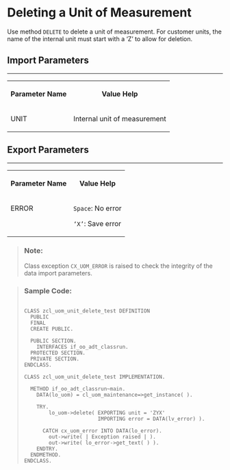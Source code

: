 <!-- loio54ded5bdf2284bed955a19981f5b310f -->

# Deleting a Unit of Measurement

Use method `DELETE` to delete a unit of measurement. For customer units, the name of the internal unit must start with a ‘Z’ to allow for deletion.



<a name="loio54ded5bdf2284bed955a19981f5b310f__section_cdm_ccl_rlb"/>

## Import Parameters

****


<table>
<tr>
<th valign="top">

Parameter Name

</th>
<th valign="top">

Value Help

</th>
</tr>
<tr>
<td valign="top">

UNIT

</td>
<td valign="top">

Internal unit of measurement

</td>
</tr>
</table>



<a name="loio54ded5bdf2284bed955a19981f5b310f__section_fkc_ddv_plb"/>

## Export Parameters

****


<table>
<tr>
<th valign="top">

Parameter Name

</th>
<th valign="top">

Value Help

</th>
</tr>
<tr>
<td valign="top">

ERROR

</td>
<td valign="top">

`Space`: No error

`‘X’`: Save error

</td>
</tr>
</table>

> ### Note:  
> Class exception `CX_UOM_ERROR` is raised to check the integrity of the data import parameters.

> ### Sample Code:  
> ```abap
> 
> CLASS zcl_uom_unit_delete_test DEFINITION 
>   PUBLIC 
>   FINAL 
>   CREATE PUBLIC.
>  
>   PUBLIC SECTION. 
>     INTERFACES if_oo_adt_classrun. 
>   PROTECTED SECTION. 
>   PRIVATE SECTION. 
> ENDCLASS. 
>  
> CLASS zcl_uom_unit_delete_test IMPLEMENTATION. 
>  
>   METHOD if_oo_adt_classrun~main. 
>     DATA(lo_uom) = cl_uom_maintenance=>get_instance( ). 
>  
>     TRY. 
>         lo_uom->delete( EXPORTING unit = 'ZYX' 
>                         IMPORTING error = DATA(lv_error) ). 
>                         
>       CATCH cx_uom_error INTO DATA(lo_error). 
>         out->write( | Exception raised | ). 
>         out->write( lo_error->get_text( ) ). 
>     ENDTRY. 
>   ENDMETHOD. 
> ENDCLASS.
> ```

